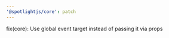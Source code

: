 ```yaml
---
'@spotlightjs/core': patch
---
```


fix(core): Use global event target instead of passing it via props
